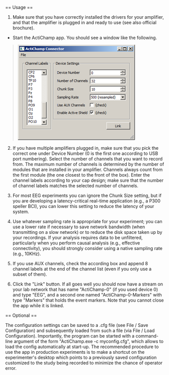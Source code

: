 == Usage ==

1. Make sure that you have correctly installed the drivers for your amplifier, and that the amplifier is plugged in and ready to use (see also official brochure).
  * Start the ActiChamp app. You should see a window like the following.
> ![actichamp.png](actichamp.png)

2. If you have multiple amplifiers plugged in, make sure that you pick the correct one under Device Number (0 is the first one according to USB port numbering). Select the number of channels that you want to record from. The maximum number of channels is determined by the number of modules that are installed in your amplifier. Channels always count from the first module (the one closest to the front of the box). Enter the channel labels according to your cap design; make sure that the number of channel labels matches the selected number of channels.

3. For most EEG experiments you can ignore the Chunk Size setting, but if you are developing a latency-critical real-time application (e.g., a P300 speller BCI), you can lower this setting to reduce the latency of your system.

4. Use whatever sampling rate is appropriate for your experiment; you can use a lower rate if necessary to save network bandwidth (when transmitting on a slow network) or to reduce the disk space taken up by your recordings. If your analysis requires data to be unfiltered, particularly when you perform causal analysis (e.g., effective connectivity), you should strongly consider using a native sampling rate (e.g., 10KHz).

5. If you use AUX channels, check the according box and append 8 channel labels at the end of the channel list (even if you only use a subset of them).

6. Click the "Link" button. If all goes well you should now have a stream on your lab network that has name "ActiChamp-0" (if you used device 0) and type "EEG", and a second one named "ActiChamp-0-Markers" with type "Markers" that holds the event markers. Note that you cannot close the app while it is linked.

== Optional ==

The configuration settings can be saved to a .cfg file (see File / Save Configuration) and subsequently loaded from such a file (via File / Load Configuration). Importantly, the program can be started with a command-line argument of the form "ActiChamp.exe -c myconfig.cfg", which allows to load the config automatically at start-up. The recommended procedure to use the app in production experiments is to make a shortcut on the experimenter's desktop which points to a previously saved configuration customized to the study being recorded to minimize the chance of operator error.
